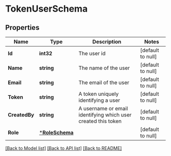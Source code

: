 # TokenUserSchema

## Properties
Name | Type | Description | Notes
------------ | ------------- | ------------- | -------------
**Id** | **int32** | The user id | [default to null]
**Name** | **string** | The name of the user | [default to null]
**Email** | **string** | The email of the user | [default to null]
**Token** | **string** | A token uniquely identifying a user | [default to null]
**CreatedBy** | **string** | A username or email identifying which user created this token | [default to null]
**Role** | [***RoleSchema**](roleSchema.md) |  | [default to null]

[[Back to Model list]](../README.md#documentation-for-models) [[Back to API list]](../README.md#documentation-for-api-endpoints) [[Back to README]](../README.md)

